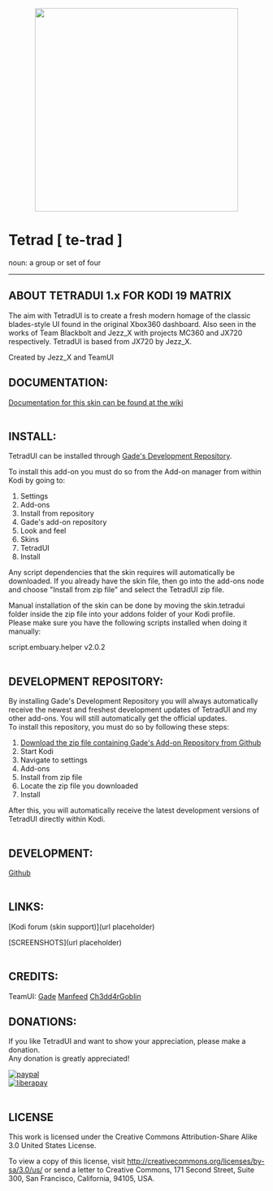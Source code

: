 <p align="center">
<img src="https://github.com/gade01/skin.tetradui/blob/master/resources/clearlogo.png" width="400" align="middle">
</p>

# Tetrad [ te-trad ]
noun: a group or set of four

------------------------------------------------------------------------
## ABOUT TETRADUI 1.x FOR KODI 19 MATRIX
The aim with TetradUI is to create a fresh modern homage of the classic blades-style UI found in the original Xbox360 dashboard. Also seen in the works of Team Blackbolt and Jezz_X with projects MC360 and JX720 respectively. TetradUI is based from JX720 by Jezz_X.
  
Created by Jezz_X and TeamUI 
<br>

## DOCUMENTATION:
[Documentation for this skin can be found at the wiki](https://github.com/Ch3dd4rGoblin/skin.tetradui/wiki)  
<br>

## INSTALL:
TetradUI can be installed through [Gade's Development Repository](https://github.com/gade01/repository.gade/blob/master/leia/repository.gade/repository.gade-2.1.1.zip?raw=true).

To install this add-on you must do so from the Add-on manager from within Kodi by going to:   
1. Settings   
2. Add-ons   
3. Install from repository   
4. Gade's add-on repository   
5. Look and feel   
6. Skins   
7. TetradUI   
8. Install

Any script dependencies that the skin requires will automatically be downloaded. If you already have the skin file, then go into the add-ons node and choose "Install from zip file" and select the TetradUI zip file.

Manual installation of the skin can be done by moving the skin.tetradui folder inside the zip file into your addons folder of your Kodi profile.  
Please make sure you have the following scripts installed when doing it manually: 
  
script.embuary.helper v2.0.2  
<br>

## DEVELOPMENT REPOSITORY:  
By installing Gade's Development Repository you will always automatically receive the newest and freshest development updates of TetradUI and my other add-ons. You will still automatically get the official updates.  
To install this repository, you must do so by following these steps:  

1. [Download the zip file containing Gade's Add-on Repository from Github](https://github.com/gade01/repository.gade/raw/master/leia/repository.gade/repository.gade-2.1.1.zip)   
2. Start Kodi   
3. Navigate to settings   
4. Add-ons   
5. Install from zip file   
6. Locate the zip file you downloaded   
7. Install   

After this, you will automatically receive the latest development versions of TetradUI directly within Kodi.   
<br>

## DEVELOPMENT:
[Github](https://github.com/gade01/skin.tetradui)  
<br>

## LINKS:
[Kodi forum (skin support)](url placeholder) 

[SCREENSHOTS](url placeholder)  
<br>

## CREDITS: 
TeamUI:
[Gade](https://forum.kodi.tv/member.php?action=profile&uid=152411)
[Manfeed](https://forum.kodi.tv/member.php?action=profile&uid=81541)
[Ch3dd4rGoblin](https://forum.kodi.tv/member.php?action=profile&uid=465378)
<br>

## DONATIONS:
If you like TetradUI and want to show your appreciation, please make a donation.  
Any donation is greatly appreciated!

[![paypal](https://www.paypalobjects.com/en_US/i/btn/btn_donate_LG.gif)](https://www.paypal.com/cgi-bin/webscr?cmd=_donations&business=TKBVTL8RFC43N&lc=DK&item_name=Gade&item_number=skin%2erapier&currency_code=EUR&bn=PP%2dDonationsBF%3abtn_donate_LG%2egif%3aNonHostedGuest)  
[![liberapay](https://liberapay.com/assets/widgets/donate.svg)](https://liberapay.com/Gade/donate)  
<br>

## LICENSE
This work is licensed under the Creative Commons Attribution-Share Alike 3.0 United States License.

To view a copy of this license, visit http://creativecommons.org/licenses/by-sa/3.0/us/ or send a letter to Creative Commons, 171 Second Street, Suite 300, San Francisco, California, 94105, USA.
<br>

